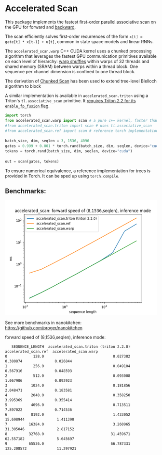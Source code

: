 # Accelerated Scan

This package implements the fastest [first-order parallel associative scan](https://www.cs.cmu.edu/~guyb/papers/Ble93.pdf) on the GPU for forward and [backward](https://arxiv.org/abs/1709.04057).

The scan efficiently solves first-order recurrences of the form `x[t] = gate[t] * x[t-1] + u[t]`, common in state space models and linear RNNs.

The `accelerated_scan.warp` C++ CUDA kernel uses a chunked processing algorithm that leverages the fastest GPU communication primitives available
on each level of hierarchy: [warp shuffles](https://developer.nvidia.com/blog/using-cuda-warp-level-primitives/) within warps of 32 threads and shared memory (SRAM) between warps within a thread block. One sequence per channel dimension is confined to one thread block.

The derivation of [Chunked Scan](https://proger.github.io/posts/scan/chunk.html) has been used to extend tree-level Blelloch algorithm to block

A similar implementation is available in `accelerated_scan.triton` using a Triton's `tl.associative_scan` primitive. It [requires Triton 2.2 for its `enable_fp_fusion` flag](https://twitter.com/darkproger/status/1742663555835363635).


```python
import torch
from accelerated_scan.warp import scan # a pure c++ kernel, faster than cub
#from accelerated_scan.triton import scan # uses tl.associative_scan
#from accelerated_scan.ref import scan # reference torch implementation

batch_size, dim, seqlen = 3, 1536, 4096
gates = 0.999 + 0.001 * torch.rand(batch_size, dim, seqlen, device="cuda")
tokens = torch.rand(batch_size, dim, seqlen, device="cuda")

out = scan(gates, tokens)
```

To ensure numerical equivalence, a reference implementation for trees is provided in Torch. It can be sped up using `torch.compile`.

## Benchmarks:

![bench.png](bench.png)

See more benchmarks in nanokitchen: https://github.com/proger/nanokitchen


forward speed of (8,1536,seqlen), inference mode:
```
   SEQUENCE_LENGTH  accelerated_scan.triton (triton 2.2.0)  accelerated_scan.ref  accelerated_scan.warp
0            128.0                                0.027382              0.380874               0.026844
1            256.0                                0.049104              0.567916               0.048593
2            512.0                                0.093008              1.067906               0.092923
3           1024.0                                0.181856              2.048471               0.183581
4           2048.0                                0.358250              3.995369               0.355414
5           4096.0                                0.713511              7.897022               0.714536
6           8192.0                                1.433052             15.698944               1.411390
7          16384.0                                3.260965             31.305046               2.817152
8          32768.0                               31.459671             62.557182               5.645697
9          65536.0                               66.787331            125.208572              11.297921
```
